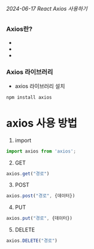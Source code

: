 ###### 2024-06-17 React Axios 사용하기

### Axios란?
 - 
 - 
 -

### Axios 라이브러리
 - axios 라이브러리 설치
```cmd
npm install axios
```

# axios 사용 방법
1. import
```js
import axios from 'axios';
```

2. GET
```js
axios.get("경로")
```

3. POST
```js
axios.post("경로", {데이터})
```

4. PUT
```js
axios.put("경로", {데이터})
```

5. DELETE
```js
axios.DELETE("경로")
```
